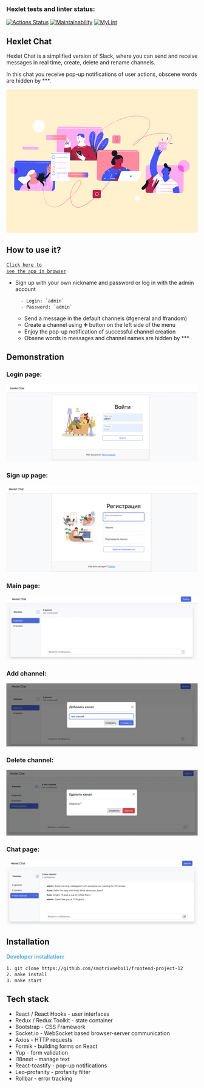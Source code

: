 ### Hexlet tests and linter status:
[![Actions Status](https://github.com/smotrivnebo11/frontend-project-12/workflows/hexlet-check/badge.svg)](https://github.com/smotrivnebo11/frontend-project-12/actions)
[![Maintainability](https://api.codeclimate.com/v1/badges/8224579b847b13d3c6db/maintainability)](https://codeclimate.com/github/smotrivnebo11/frontend-project-12/maintainability)
[![MyLint](https://github.com/smotrivnebo11/frontend-project-12/workflows/hexlet-check/badge.svg)](https://github.com/smotrivnebo11/frontend-project-12/actions/workflows/my-linter-check.yml)

## Hexlet Chat

Hexlet Chat is a simplified version of Slack, where you can send and receive messages in real time, create, delete and rename channels.

In this chat you receive pop-up notifications of user actions, obscene words are hidden by ***. 

![Chat-img](frontend/src/assets/readme/readmepic.png)

## How to use it?

<code>[Click here to see the app in browser](https://hexlet-chat-uftm.onrender.com)</code> 
- Sign up with your own nickname and password or log in with the admin account

        - Login: `admin`
        - Password: `admin`


  - Send a message in the default channels (#general and #random)
  - Create a channel using ➕ button on the left side of the menu
  - Enjoy the pop-up notification of successful channel creation
  - Obsene words in messages and channel names are hidden by ***

## Demonstration

 ### Login page:
 ![Login-img](frontend/src/assets/readme/login_page.png)

 ### Sign up page:
  ![Signup-img](frontend/src/assets/readme/signup_page.png)

 ### Main page:
  ![Main-img](frontend/src/assets/readme/main_page.png)

 ### Add channel:
  ![Add-img](frontend/src/assets/readme/add.png)

 ### Delete channel:
  ![Delete-img](frontend/src/assets/readme/delete.png)

 ### Chat page:
  ![Chat-img](frontend/src/assets/readme/chat_page.png)

## Installation

 <span style="color:#59afe1"> **Developer installation:**</span>
 ```
 1. git clone https://github.com/smotrivnebo11/frontend-project-12
 2. make install
 3. make start
 ```

## Tech stack

- React / React Hooks - user interfaces
- Redux / Redux Toolkit - state container
- Bootstrap - CSS Framework
- Socket.io - WebSocket based browser-server communication
- Axios - HTTP requests
- Formik - building forms on React
- Yup - form validation
- I18next - manage text
- React-toastify - pop-up notifications
- Leo-profanity - profanity filter
- Rollbar - error tracking